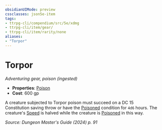 ```yaml
---
obsidianUIMode: preview
cssclasses: json5e-item
tags:
- ttrpg-cli/compendium/src/5e/xdmg
- ttrpg-cli/item/gear/
- ttrpg-cli/item/rarity/none
aliases: 
- "Torpor"
---
```

# Torpor
*Adventuring gear, poison (ingested)*  


- **Properties**: [Poison](2-Mechanics/CLI/rules/item-properties.md#Poison)
- **Cost**: 600 gp

A creature subjected to Torpor poison must succeed on a DC 15 Constitution saving throw or have the [Poisoned](2-Mechanics/CLI/rules/conditions.md#Poisoned) condition for `4d6` hours. The creature's [Speed](2-Mechanics/CLI/rules/variant-rules/speed-xphb.md) is halved while the creature is [Poisoned](2-Mechanics/CLI/rules/conditions.md#Poisoned) in this way.

*Source: Dungeon Master's Guide (2024) p. 91*